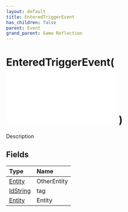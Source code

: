 ```yaml
---
layout: default
title: EnteredTriggerEvent
has_children: false
parent: Event
grand_parent: Game Reflection
---
```

# EnteredTriggerEvent( ![ EntityEventBase ](/game-reflection/events/entity_event_base.md) )
Description 

## Fields
| Type | Name |
|:-------------|:--------------|
| [Entity](/game-reflection/classes/entity.md) | OtherEntity |
| [IdString](/game-reflection/components/id_string.md) | tag |
| [Entity](/game-reflection/classes/entity.md) | Entity |
